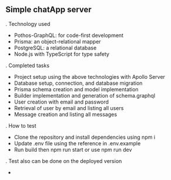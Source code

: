 ## Simple chatApp server

. Technology used

- Pothos-GraphQL: for code-first development
- Prisma: an object-relational mapper
- PostgreSQL: a relational database
- Node.js with TypeScript for type safety

. Completed tasks

- Project setup using the above technologies with Apollo Server
- Database setup, connection, and database migration
- Prisma schema creation and model implementation
- Builder implementation and generation of schema.graphql
- User creation with email and password
- Retrieval of user by email and listing all users
- Message creation and listing all messages

. How to test

- Clone the repository and install dependencies using npm i
- Update .env file using the reference in .env.example
- Run build then npm run start or use npm run dev

. Test also can be done on the deployed version

-

